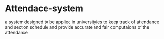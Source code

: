 # Attendace-system
a system designed to be applied in universityies to keep track of attendance and section schedule and provide accurate and fair computaions of the attendance 
